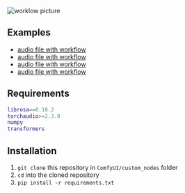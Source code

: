 
![worklow picture](./wiki/pics/Selection_016.png)

## Examples

- [audio file with workflow](./examples/ComfyUI_temp_ksudt_00002_.flac)
- [audio file with workflow](./examples/ComfyUI_00002_.flac)
- [audio file with workflow](./examples/ComfyUI_00003_.flac)
- [audio file with workflow](./examples/ComfyUI_00095_.flac)

## Requirements

```m
librosa==0.10.2
torchaudio>=2.3.0
numpy
transformers
```

## Installation

1. `git clone` this repository in `ComfyUI/custom_nodes` folder
2. `cd` into the cloned repository
3. `pip install -r requirements.txt`
